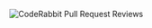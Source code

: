![CodeRabbit Pull Request Reviews](https://img.shields.io/coderabbit/prs/github/jfreites/creator-hub?utm_source=oss&utm_medium=github&utm_campaign=jfreites%2Fcreator-hub&labelColor=171717&color=FF570A&link=https%3A%2F%2Fcoderabbit.ai&label=CodeRabbit+Reviews)
